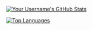 [![Your Username's GitHub Stats](https://github-readme-stats.vercel.app/api?username=Lasseb200&show_icons=true&theme=radical&repo=fake-repo)](https://github.com/Lasseb200)

[![Top Languages](https://github-readme-stats.vercel.app/api/top-langs/?username=Lasseb200&layout=compact&langs_count=2&hide=javascript,html&custom_title=My%20Languages&card_width=300&repo=fake-repo)](https://github.com/Lasseb200)
